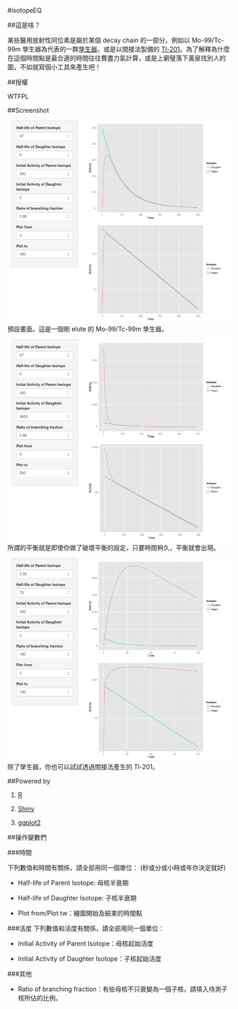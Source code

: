 #isotopeEQ


##這是啥？

某些醫用放射性同位素是屬於某個 decay chain 的一部分。例如以 Mo-99/Tc-99m 孳生器為代表的一群[孳生器](http://www.nucmedtutorials.com/dwradiopharm/rad7.html)，或是以間接法製備的 [Tl-201](http://www.med.harvard.edu/jpnm/physics/isotopes/Tl/Tl201/prod.html)。為了解釋為什麼在這個時間點是最合適的時間往往費盡力氣計算，或是上窮璧落下黃泉找別人的圖，不如就寫個小工具來產生吧！

##授權

WTFPL

##Screenshot

![預設畫面](screenshot/default.png)
預設畫面。這是一個剛 elute 的 Mo-99/Tc-99m 孳生器。

![更多的子核不會改變平衡的結果頂多是延長時間](screenshot/moredaughter.png)
所謂的平衡就是即使你做了破壞平衡的設定，只要時間夠久，平衡就會出現。


![透過間接法產生的 Tl-201](screenshot/pb-tl.png)
除了孳生器，你也可以試試透過間接法產生的 Tl-201。

##Powered by

1. [R](http://www.r-project.org)

2. [Shiny](http://www.rstudio.com/shiny/)

3. [ggplot2](http://ggplot2.org)



##操作變數們

###時間

下列數值和時間有關係，請全部用同一個單位： (秒或分或小時或年你決定就好)

* Half-life of Parent Isotope: 母核半衰期

* Half-life of Daughter Isotope: 子核半衰期

* Plot from/Plot tw：繪圖開始及結束的時間點


###活度
下列數值和活度有關係，請全部用同一個單位：

* Initial Activity of Parent Isotope：母核起始活度

* Initial Activity of Daughter Isotope：子核起始活度

###其他

* Ratio of branching fraction：有些母核不只衰變為一個子核，請填入待測子核所佔的比例。
